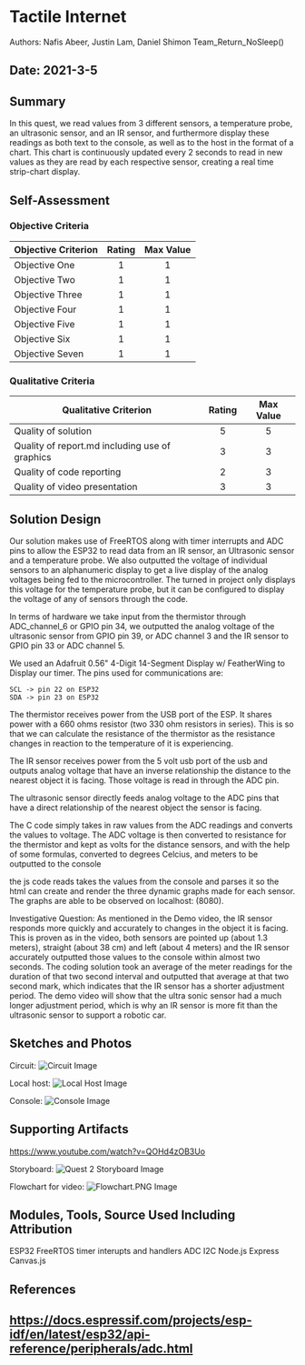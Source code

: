 # Tactile Internet

Authors: Nafis Abeer, Justin Lam, Daniel Shimon
Team_Return_NoSleep()

Date: 2021-3-5
-----

## Summary
In this quest, we read values from 3 different sensors, a temperature probe, an ultrasonic sensor, and an IR sensor, and furthermore display these readings as both text to the console, as well as to the host in the format of a chart. This chart is continuously updated every 2 seconds to read in new values as they are read by each respective sensor, creating a real time strip-chart display.

## Self-Assessment

### Objective Criteria

| Objective Criterion | Rating | Max Value  |
|---------------------------------------------|:-----------:|:---------:|
| Objective One | 1 |  1     |
| Objective Two | 1 |  1     |
| Objective Three | 1 |  1     |
| Objective Four | 1 |  1     |
| Objective Five | 1 |  1     |
| Objective Six | 1 |  1     |
| Objective Seven | 1 |  1     |


### Qualitative Criteria

| Qualitative Criterion | Rating | Max Value  |
|---------------------------------------------|:-----------:|:---------:|
| Quality of solution | 5 |  5     |
| Quality of report.md including use of graphics | 3 |  3     |
| Quality of code reporting | 2 |  3     |
| Quality of video presentation | 3 |  3     |


## Solution Design
Our solution makes use of FreeRTOS along with timer interrupts and ADC pins to allow the ESP32 to read data from an IR sensor, an Ultrasonic sensor and a temperature probe. We also outputted the voltage of individual sensors to an alphanumeric display to get a live display of the analog voltages being fed to the microcontroller. The turned in project only displays this voltage for the temperature probe, but it can be configured to display the voltage of any of sensors through the code.

In terms of hardware we take input from the thermistor through ADC_channel_6 or GPIO pin 34, we outputted the analog voltage of the ultrasonic sensor from GPIO pin 39, or ADC channel 3 and the IR sensor to GPIO pin 33 or ADC channel 5.

We used an Adafruit 0.56" 4-Digit 14-Segment Display w/ FeatherWing to Display our timer. The pins used for communications are:

    SCL -> pin 22 on ESP32
    SDA -> pin 23 on ESP32

The thermistor receives power from the USB port of the ESP. It shares power with a 660 ohms resistor (two 330 ohm resistors in series). This is so that we can calculate the resistance of the thermistor as the resistance changes in reaction to the temperature of it is experiencing.

The IR sensor receives power from the 5 volt usb port of the usb and outputs analog voltage that have an inverse relationship the distance to the nearest object it is facing. Those voltage is read in through the ADC pin.

The ultrasonic sensor directly feeds analog voltage to the ADC pins that have a direct relationship of the nearest object the sensor is facing.

The C code simply takes in raw values from the ADC readings and converts the values to voltage. The ADC voltage is then converted to resistance for the thermistor and kept as volts for the distance sensors, and with the help of some formulas, converted to degrees Celcius, and meters to be outputted to the console

the js code reads takes the values from the console and parses it so the html can create and render the three dynamic graphs made for each sensor. The graphs are able to be observed on localhost: (8080).


Investigative Question:
As mentioned in the Demo video, the IR sensor responds more quickly and accurately to changes in the object it is facing. This is proven as in the video, both sensors are pointed up (about 1.3 meters), straight (about 38 cm) and left (about 4 meters) and the IR sensor accurately outputted those values to the console within almost two seconds. The coding solution took an average of the meter readings for the duration of that two second interval and outputted that average at that two second mark, which indicates that the IR sensor has a shorter adjustment period. The demo video will show that the ultra sonic sensor had a much longer adjustment period, which is why an IR sensor is more fit than the ultrasonic sensor to support a robotic car.



## Sketches and Photos
Circuit:
![Circuit Image](./images/Circuit.png)

Local host:
![Local Host Image](./images/Localhost.png)

Console:
![Console Image](./images/Console.png)

## Supporting Artifacts
https://www.youtube.com/watch?v=QOHd4zOB3Uo

Storyboard:
![Quest 2 Storyboard Image](./images/Quest_2_Storyboard.png)

Flowchart for video:
![Flowchart.PNG Image](./images/Flowchart.PNG)


## Modules, Tools, Source Used Including Attribution
ESP32
FreeRTOS
timer interupts and handlers
ADC
I2C
Node.js
Express
Canvas.js

## References
https://docs.espressif.com/projects/esp-idf/en/latest/esp32/api-reference/peripherals/adc.html
-----
